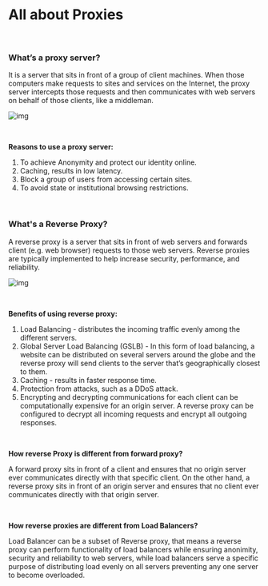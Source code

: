# All about Proxies

<br>

### What’s a proxy server?
It is a server that sits in front of a group of client machines. When those computers make requests to sites and services on the Internet, the proxy server intercepts those requests and then communicates with web servers on behalf of those clients, like a middleman.

![img](https://www.cloudflare.com/img/learning/cdn/glossary/reverse-proxy/forward-proxy-flow.svg)

<br>

**Reasons to use a proxy server:**
1. To achieve Anonymity and protect our identity online.
2. Caching, results in low latency.
3. Block a group of users from accessing certain sites.
4. To avoid state or institutional browsing restrictions.

<br>

### What's a Reverse Proxy?
A reverse proxy is a server that sits in front of web servers and forwards client (e.g. web browser) requests to those web servers. Reverse proxies are typically implemented to help increase security, performance, and reliability.

![img](https://www.cloudflare.com/img/learning/cdn/glossary/reverse-proxy/reverse-proxy-flow.svg)

<br>

**Benefits of using reverse proxy:**
1. Load Balancing - distributes the incoming traffic evenly among the different servers.
2. Global Server Load Balancing (GSLB) - In this form of load balancing, a website can be distributed on several servers around the globe and the reverse proxy will send clients to the server that’s geographically closest to them. 
3. Caching - results in faster response time.
4. Protection from attacks, such as a DDoS attack.
5. Encrypting and decrypting communications for each client can be computationally expensive for an origin server. A reverse proxy can be configured to decrypt all incoming requests and encrypt all outgoing responses.


<br>

**How reverse Proxy is different from forward proxy?**

A forward proxy sits in front of a client and ensures that no origin server ever communicates directly with that specific client. On the other hand, a reverse proxy sits in front of an origin server and ensures that no client ever communicates directly with that origin server.

<br>

**How reverse proxies are different from Load Balancers?**

Load Balancer can be a subset of Reverse proxy, that means a reverse proxy can perform functionality of load balancers while ensuring anonimity, security and reliability to web servers, while load balancers serve a specific purpose of distributing load evenly on all servers preventing any one server to become overloaded. 
